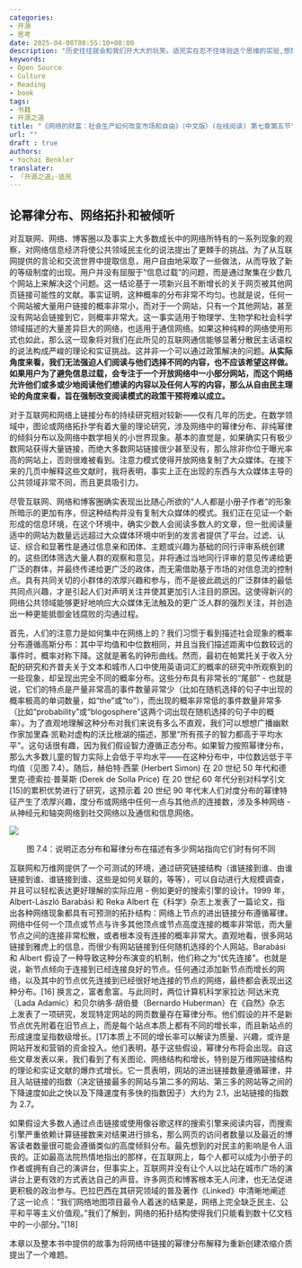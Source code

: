 ```yaml
---
categories:
- 开源
- 思考
date: 2025-04-08T08:55:10+08:00
description: "历史往往就会和我们开大大的玩笑。适兕实在忍不住体验这个思维的实验,想象虚拟的历史，于是尝试花几个月的时间翻译。Enjoy！Happy Reading～"
keywords:
- Open Source
- Culture
- Reading
- book
tags:
- 书籍
- 开源之道
title: "《网络的财富：社会生产如何改变市场和自由》（中文版）(在线阅读) 第七章第五节"
url: ""
draft : true
authors:
- Yochai Benkler
translater:
- 「开源之道」·适兕
---
```


## 论幂律分布、网络拓扑和被倾听

对互联网、网络、博客圈以及事实上大多数成长中的网络所特有的一系列现象的观察，对网络信息经济将使公共领域民主化的说法提出了更棘手的挑战。为了从互联网提供的言论和交流世界中提取信息，用户自由地采取了一些做法，从而导致了新的等级制度的出现。用户并没有屈服于“信息过载”的问题，而是通过聚集在少数几个网站上来解决这个问题。这一结论基于一项新兴且不断增长的关于网页被其他网页链接可能性的文献。事实证明，这种概率的分布非常不均匀。也就是说，任何一个网站被大量用户链接的概率非常小，而对于一个网站，只有一个其他网站，甚至没有网站会链接到它，则概率非常大。这一事实适用于物理学、生物学和社会科学领域描述的大量差异巨大的网络，也适用于通信网络。如果这种纯粹的网络使用形式也如此，那么这一现象将对我们在此所见的互联网通信能够显著分散民主话语权的说法构成严峻的理论和实证挑战。这并非一个可以通过政策解决的问题。**从实际角度来看，我们无法强迫人们阅读与他们选择不同的内容，也不应该希望这样做。如果用户为了避免信息过载，会专注于一个开放网络中一小部分网站，而这个网络允许他们或多或少地阅读他们想读的内容以及任何人写的内容，那么从自由民主理论的角度来看，旨在强制改变阅读模式的政策干预将难以成立。**

对于互联网和网络上链接分布的持续研究相对较新——仅有几年的历史。在数学领域中，图论或网络拓扑学有着大量的理论研究，涉及网络中的幂律分布、非纯幂律的倾斜分布以及网络中数学相关的小世界现象。基本的直觉是，如果确实只有极少数网站获得大量链接，而绝大多数网站链接很少甚至没有，那么除非你位于曝光率高的网站上，否则很难被看到。注意力模式使得开放网络复制了大众媒体。在接下来的几页中解释这些文献时，我将表明，事实上正在出现的东西与大众媒体主导的公共领域非常不同，而且更具吸引力。

尽管互联网、网络和博客圈确实表现出比随心所欲的“人人都是小册子作者”的形象所暗示的更加有序，但这种结构并没有复制大众媒体的模式。我们正在见证一个新形成的信息环境，在这个环境中，确实少数人会阅读多数人的文章，但一批阅读量适中的网站为数量远远超过大众媒体环境中听到的发言者提供了平台。过滤、认证、综合和显著性是通过信息亲和团体、主题或兴趣为基础的同行评审系统创建的。这些团体筛选大量人群的观察和意见，并将通过当地同行评审的意见传递给更广泛的群体，并最终传递给更广泛的政体，而无需借助基于市场的对信息流的控制点。具有共同关切的小群体的浓厚兴趣和参与，而不是彼此疏远的广泛群体的最低共同点兴趣，才是引起人们对声明关注并使其更加引人注目的原因。这使得新兴的网络公共领域能够更好地响应大众媒体无法触及的更广泛人群的强烈关注，并创造出一种更能抵御金钱腐败的沟通过程。

首先，人们的注意力是如何集中在网络上的？我们习惯于看到描述社会现象的概率分布遵循高斯分布：其中平均值和中位数相同，并且当我们描述距离中位数较远的事件时，概率对称下降。这就是著名的钟形曲线。然而，最初在帕累托关于收入分配的研究和齐普夫关于文本和城市人口中使用英语词汇的概率的研究中所观察到的一些现象，却呈现出完全不同的概率分布。这些分布具有非常长的“尾部” - 也就是说，它们的特点是产量非常高的事件数量非常少（比如在随机选择的句子中出现的概率极高的单词数量，如“the”或“to”），而出现的概率非常低的事件数量非常多（比如“probability”或“blogosphere”这两个词出现在随机选择的句子中的概率）。为了直观地理解这种分布对我们来说有多么不直观，我们可以想想广播幽默作家加里森·凯勒对虚构的沃比根湖的描述，那里“所有孩子的智力都高于平均水平”。这句话很有趣，因为我们假设智力遵循正态分布。如果智力按照幂律分布，那么大多数儿童的智力实际上会低于平均水平——在这种分布中，中位数远低于平均值（见图 7.4）。随后，赫伯特·西蒙 (Herbert Simon) 在 20 世纪 50 年代和德里克·德索拉·普莱斯 (Derek de Solla Price) 在 20 世纪 60 年代分别对科学引文[15]的累积优势进行了研究，这预示着 20 世纪 90 年代末人们对度分布的幂律特征产生了浓厚兴趣，度分布或网络中任何一点与其他点的连接数，涉及多种网络 - 从神经元和轴突网络到社交网络以及通信和信息网络。

![](posts/book-of-open-source/the-wealth-of-network/ch07/illustration-of-how-normal-distribution-and-power-law-distribution.jpg)
<center>图 7.4：说明正态分布和幂律分布在描述有多少网站指向它们时有何不同</center>

互联网和万维网提供了一个可测试的环境，通过研究链接结构（谁链接到谁、由谁链接到谁、谁链接到谁、这些是如何关联的，等等），可以自动进行大规模调查，并且可以轻松表达更好理解的实际应用 - 例如更好的搜索引擎的设计。1999 年，Albert-László Barabási 和 Reka Albert 在《科学》杂志上发表了一篇论文，指出各种网络现象都具有可预测的拓扑结构：网络上节点的进出链接分布遵循幂律。网络中任何一个顶点或节点与许多其他顶点或节点高度连接的概率非常低，而大量节点之间的连接非常松散，或者根本没有连接的概率非常大。直观地看，很多网站链接到雅虎上的信息，而很少有网站链接到任何随机选择的个人网站。Barabási 和 Albert 假设了一种导致这种分布演变的机制，他们称之为“优先连接”。也就是说，新节点倾向于连接到已经连接良好的节点。任何通过添加新节点而增长的网络，以及其中的节点优先连接到已经很好地连接的节点的网络，最终都会表现出这种分布。[16] 换言之，富者愈富。与此同时，两位计算机科学家拉达·阿达米克（Lada Adamic）和贝尔纳多·胡伯曼（Bernardo Huberman）在《自然》杂志上发表了一项研究，发现特定网站的网页数量存在幂律分布。他们假设的并不是新节点优先附着在旧节点上，而是每个站点本质上都有不同的增长率，而且新站点的形成速度呈指数级增长。[17]本质上不同的增长率可以解读为质量、兴趣，或许是网站开发和营销的资金投入。他们表明，基于这些假设，幂律分布将会出现。自这些文章发表以来，我们看到了有关图论、网络结构和增长，特别是万维网链接结构的理论和实证文献的爆炸式增长。它一贯表明，网站的进出链接数量遵循幂律，并且入站链接的指数（决定链接最多的网站与第二多的网站、第三多的网站等之间的下降速度如此之快以及下降速度有多快的指数因子）大约为 2.1，出站链接的指数为 2.7。

如果假设大多数人通过点击链接或使用像谷歌这样的搜索引擎来阅读内容，而搜索引擎严重依赖计算链接数来对结果进行排名，那么网页的访问者数量以及最近的博客读者数量很可能会遵循类似的高度倾斜分布。最先想到的对民主的影响是令人沮丧的。正如最高法院热情地指出的那样，在互联网上，每个人都可以成为小册子的作者或拥有自己的演讲台，但事实上，互联网并没有让个人以比站在城市广场的演讲台上更有效的方式表达自己的声音。许多网页和博客根本无人问津，也无法促进更积极的政治参与。巴拉巴西在其研究领域的普及著作《Linked》中清晰地阐述了这一论点：“我们网络地图项目最令人着迷的结果是，网络上完全缺乏民主、公平和平等主义价值观。”我们了解到，网络的拓扑结构使得我们只能看到数十亿文档中的一小部分。”[18]

本章以及整本书中提供的故事为将网络中链接的幂律分布解释为重新创建浓缩介质提出了一个难题。

